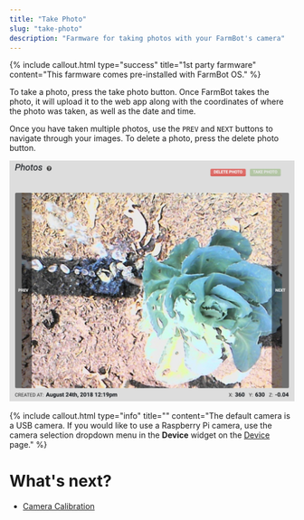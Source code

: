 ```yaml
---
title: "Take Photo"
slug: "take-photo"
description: "Farmware for taking photos with your FarmBot's camera"
---
```



{%
include callout.html
type="success"
title="1st party farmware"
content="This farmware comes pre-installed with FarmBot OS."
%}

To take a photo, press the <span class="fb-button fb-green">take photo</span> button. Once FarmBot takes the photo, it will upload it to the web app along with the coordinates of where the photo was taken, as well as the date and time.

Once you have taken multiple photos, use the `PREV` and `NEXT` buttons to navigate through your images. To delete a photo, press the <span class="fb-button fb-red">delete photo</span> button.


![Screen Shot 2019-05-02 at 5.42.10 PM.png](_images/Screen_Shot_2019-05-02_at_5.42.10_PM.png)



{%
include callout.html
type="info"
title=""
content="The default camera is a USB camera. If you would like to use a Raspberry Pi camera, use the camera selection dropdown menu in the **Device** widget on the [Device](../device.md#device) page."
%}


# What's next?

 * [Camera Calibration](camera-calibration.md)
